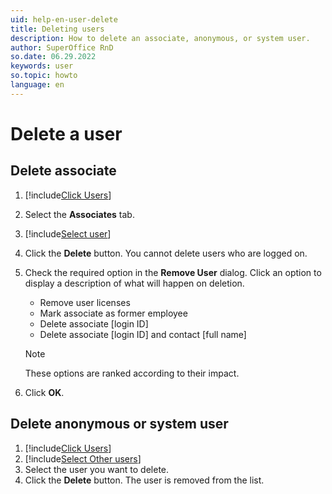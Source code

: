 ```yaml
---
uid: help-en-user-delete
title: Deleting users
description: How to delete an associate, anonymous, or system user.
author: SuperOffice RnD
so.date: 06.29.2022
keywords: user
so.topic: howto
language: en
---
```


# Delete a user

## Delete associate

1. [!include[Click Users](includes/goto-users.md)]

2. Select the **Associates** tab.

3. [!include[Select user](includes/select-user.md)]

4. Click the **Delete** button. You cannot delete users who are logged on.

5. Check the required option in the **Remove User** dialog. Click an option to display a description of what will happen on deletion.

    * Remove user licenses
    * Mark associate as former employee
    * Delete associate \[login ID\]
    * Delete associate \[login ID\] and contact \[full name\]

    > [!NOTE]
    > These options are ranked according to their impact.

6. Click **OK**.

## <a id="other" />Delete anonymous or system user

1. [!include[Click Users](includes/goto-users.md)]
2. [!include[Select Other users](includes/select-other-users.md)]
3. Select the user you want to delete.
4. Click the **Delete** button. The user is removed from the list.

<!-- Referenced links -->

<!-- Referenced images -->
